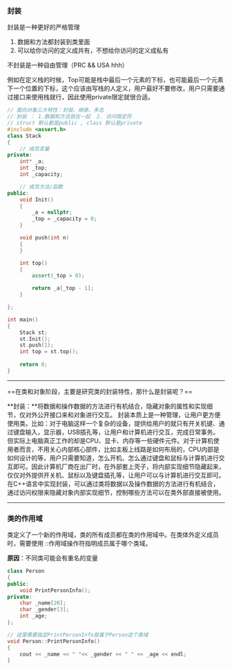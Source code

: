 ### 封装

封装是一种更好的严格管理

1. 数据和方法都封装到类里面
2. 可以给你访问的定义成共有，不想给你访问的定义成私有

不封装是一种自由管理（PRC && USA hhh）



例如在定义栈的时候，Top可能是栈中最后一个元素的下标，也可能最后一个元素下一个位置的下标，这个应该由写栈的人定义，用户最好不要修改，用户只需要通过接口来使用栈就行，因此使用private限定就很合适。

```c++
// 面向对象三大特性：封装、继承、多态
// 封装 ： 1.数据和方法放在一起  2. 访问限定符
// struct 默认都是public , class 默认是private
#include <assert.h>
class Stack
{
	// 成员变量
private:
	int* _a;
	int _top;
	int _capacity;

	// 成员方法/函数
public:
	void Init()
	{
		_a = nullptr;
		_top = _capacity = 0;
	}

	void push(int n)
	{
	}

	int top()
	{
		assert(_top > 0);

		return _a[_top - 1];
	}

};

int main()
{
	Stack st;
	st.Init();
	st.push(1);
	int top = st.top();
	
	return 0;
}
```



------

==在类和对象阶段，主要是研究类的封装特性，那什么是封装呢？==



**封装：**将数据和操作数据的方法进行有机结合，隐藏对象的属性和实现细节，仅对外公开接口来和对象进行交互。
封装本质上是一种管理，让用户更方便使用类。比如：对于电脑这样一个复杂的设备，提供给用户的就只有开关机键、通过键盘输入，显示器，USB插孔等，让用户和计算机进行交互，完成日常事务。但实际上电脑真正工作的却是CPU、显卡、内存等一些硬件元件。对于计算机使用者而言，不用关心内部核心部件，比如主板上线路是如何布局的，CPU内部是如何设计的等，用户只需要知道，怎么开机、怎么通过键盘和鼠标与计算机进行交互即可。因此计算机厂商在出厂时，在外部套上壳子，将内部实现细节隐藏起来，仅仅对外提供开关机、鼠标以及键盘插孔等，让用户可以与计算机进行交互即可。
在C++语言中实现封装，可以通过类将数据以及操作数据的方法进行有机结合，通过访问权限来隐藏对象内部实现细节，控制哪些方法可以在类外部直接被使用。  

------

### 类的作用域

类定义了一个新的作用域，类的所有成员都在类的作用域中。在类体外定义成员时，需要使用 ::作用域操作符指明成员属于哪个类域。

**原因**：不同类可能会有重名的变量

```c++
class Person
{
public:
	void PrintPersonInfo();
private:
	char _name[20];
	char _gender[3];
	int _age;
};

// 这里需要指定PrintPersonInfo是属于Person这个类域
void Person::PrintPersonInfo()
{
	cout << _name << " "<< _gender << " " << _age << endl;  
}
```
